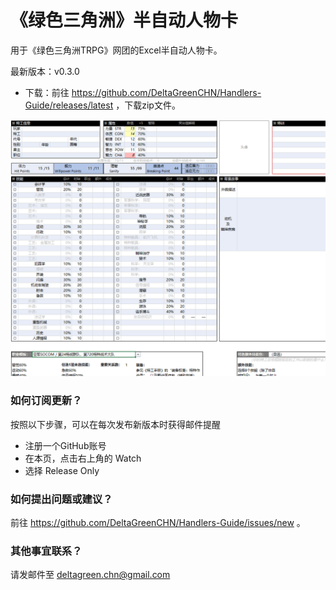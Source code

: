 # 《绿色三角洲》半自动人物卡

用于《绿色三角洲TRPG》网团的Excel半自动人物卡。

最新版本：v0.3.0

- 下载：前往 https://github.com/DeltaGreenCHN/Handlers-Guide/releases/latest ，下载zip文件。

<img src="https://raw.githubusercontent.com/DeltaGreenCHN/Character-Sheet/main/header.png" width="700">

### 如何订阅更新？

按照以下步骤，可以在每次发布新版本时获得邮件提醒

* 注册一个GitHub账号
* 在本页，点击右上角的 Watch
* 选择 Release Only

### 如何提出问题或建议？

前往 https://github.com/DeltaGreenCHN/Handlers-Guide/issues/new 。

### 其他事宜联系？

请发邮件至 deltagreen.chn@gmail.com
